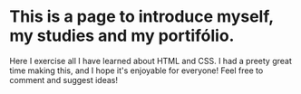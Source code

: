 # This is a page to introduce myself, my studies and my portifólio. 

Here I exercise all I have learned about HTML and CSS. I had a preety great time making this, and I hope it's enjoyable for everyone! Feel free to comment and suggest ideas!
